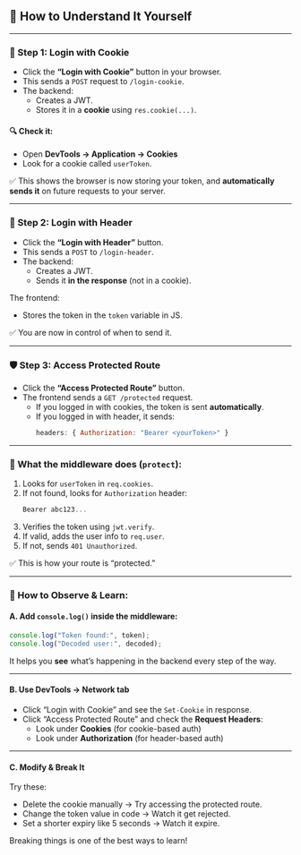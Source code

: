 ## 🧠 How to Understand It Yourself

---

### 🔁 Step 1: Login with Cookie

- Click the **“Login with Cookie”** button in your browser.
- This sends a `POST` request to `/login-cookie`.
- The backend:
  - Creates a JWT.
  - Stores it in a **cookie** using `res.cookie(...)`.

#### 🔍 Check it:
- Open **DevTools → Application → Cookies**
- Look for a cookie called `userToken`.

✅ This shows the browser is now storing your token, and **automatically sends it** on future requests to your server.

---

### 🔁 Step 2: Login with Header

- Click the **“Login with Header”** button.
- This sends a `POST` to `/login-header`.
- The backend:
  - Creates a JWT.
  - Sends it **in the response** (not in a cookie).

The frontend:
- Stores the token in the `token` variable in JS.

✅ You are now in control of when to send it.

---

### 🛡 Step 3: Access Protected Route

- Click the **“Access Protected Route”** button.
- The frontend sends a `GET /protected` request.
  - If you logged in with cookies, the token is sent **automatically**.
  - If you logged in with header, it sends:
    ```js
    headers: { Authorization: "Bearer <yourToken>" }
    ```

---

### 🔐 What the middleware does (`protect`):

1. Looks for `userToken` in `req.cookies`.
2. If not found, looks for `Authorization` header:
   ```js
   Bearer abc123...
   ```
3. Verifies the token using `jwt.verify`.
4. If valid, adds the user info to `req.user`.
5. If not, sends `401 Unauthorized`.

✅ This is how your route is “protected.”

---

### 🧪 How to Observe & Learn:

#### A. Add `console.log()` inside the middleware:

```js
console.log("Token found:", token);
console.log("Decoded user:", decoded);
```

It helps you **see** what’s happening in the backend every step of the way.

---

#### B. Use DevTools → Network tab

- Click “Login with Cookie” and see the `Set-Cookie` in response.
- Click “Access Protected Route” and check the **Request Headers**:
  - Look under **Cookies** (for cookie-based auth)
  - Look under **Authorization** (for header-based auth)

---

#### C. Modify & Break It

Try these:

- Delete the cookie manually → Try accessing the protected route.
- Change the token value in code → Watch it get rejected.
- Set a shorter expiry like 5 seconds → Watch it expire.

Breaking things is one of the best ways to learn!
